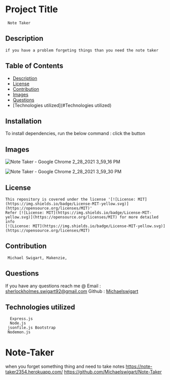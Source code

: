 
  #  Project Title
     Note Taker
    
  ##  Description
    if you have a problem forgeting things than you need the note taker
  ## Table of Contents
  * [Description](#description)
  * [License](#license)
  * [Contribution](#contribution)
  * [Images](#Images)
  * [Questions](#questions)
  * [Technologies utilized](#Technologies utilized)
  ## Installation
  To install dependencies, run the below command :
    click the button
  ## Images
   ![Note Taker - Google Chrome 2_28_2021 3_59_16 PM](https://user-images.githubusercontent.com/73671076/109435059-00ea7c80-79de-11eb-8a92-b81870ebdff8.png)


![Note Taker - Google Chrome 2_28_2021 3_59_30 PM](https://user-images.githubusercontent.com/73671076/109435061-02b44000-79de-11eb-974c-01403d0a1489.png)

  ## License
    This repository is covered under the license '[![License: MIT](https://img.shields.io/badge/License-MIT-yellow.svg)](https://opensource.org/licenses/MIT)' 
    Refer [![License: MIT](https://img.shields.io/badge/License-MIT-yellow.svg)](https://opensource.org/licenses/MIT) for more detailed info 
    [![License: MIT](https://img.shields.io/badge/License-MIT-yellow.svg)](https://opensource.org/licenses/MIT)
    
  
  ## Contribution
     Michael Swigart, Makenzie,
     
  ## Questions
   If you have any questions reach me @ 
   Email : [sherlockholmes.swigart92@gmail.com](mailto:sherlockholmes.swigart92@gmail.com)
   Github : [Michaelswigart](https://github.com/Michaelswigart)
  
  ## Technologies utilized
      Express.js    
      Node.js
     jsonfile.js Bootstrap
     Nodemon.js
  
# Note-Taker
when you forget something thing and need to take notes
https://note-taker2354.herokuapp.com/
https://github.com/Michaelswigart/Note-Taker
